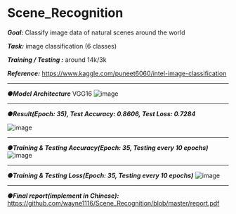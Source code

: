 # Scene_Recognition

***Goal:*** Classify image data of natural scenes around the world

***Task:*** image classification (6 classes)

***Training / Testing :*** around 14k/3k

***Reference:*** https://www.kaggle.com/puneet6060/intel-image-classification 

---

***●Model Architecture***
   VGG16
![image]()

---

***●Result(Epoch: 35), Test Accuracy: 0.8606, Test Loss: 0.7284***

![image](https://github.com/wayne1116/Scene_Recognition/blob/master/result_picture/result.png)

---

***●Training & Testing Accuracy(Epoch: 35, Testing every 10 epochs)***
![image](https://github.com/wayne1116/Scene_Recognition/blob/master/result_picture/Acc.png)

---

***●Training & Testing Loss(Epoch: 35, Testing every 10 epochs)***
![image](https://github.com/wayne1116/Scene_Recognition/blob/master/result_picture/Loss.png)

---

***●Final report(implement in Chinese):*** https://github.com/wayne1116/Scene_Recognition/blob/master/report.pdf
